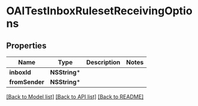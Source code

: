 # OAITestInboxRulesetReceivingOptions

## Properties
Name | Type | Description | Notes
------------ | ------------- | ------------- | -------------
**inboxId** | **NSString*** |  | 
**fromSender** | **NSString*** |  | 

[[Back to Model list]](../README#documentation-for-models) [[Back to API list]](../README#documentation-for-api-endpoints) [[Back to README]](../README)


